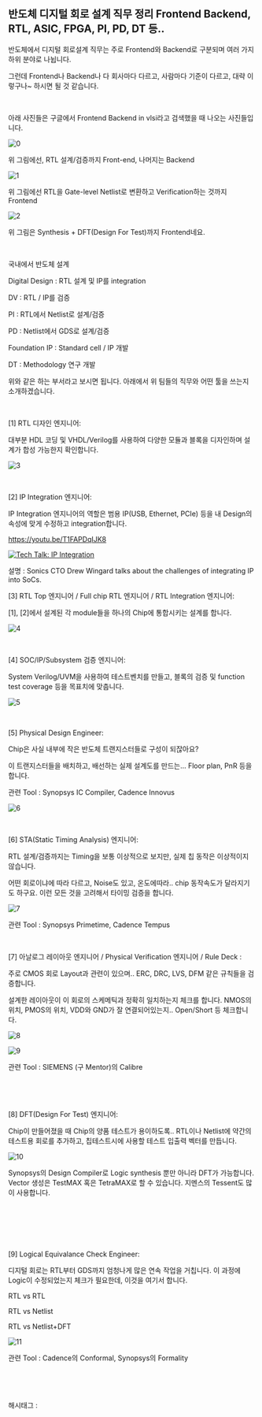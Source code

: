 ## 반도체 디지털 회로 설계 직무 정리 Frontend Backend, RTL, ASIC, FPGA, PI, PD, DT 등..

반도체에서 디지털 회로설계 직무는 주로 Frontend와 Backend로 구분되며 여러 가지 하위 분야로 나뉩니다.

그런데 Frontend나 Backend나 다 회사마다 다르고, 사람마다 기준이 다르고, 대략 이렇구나~ 하시면 될 것 같습니다.

​

아래 사진들은 구글에서 Frontend Backend in vlsi라고 검색했을 때 나오는 사진들입니다.

![0](./asset/0.png)

위 그림에선, RTL 설계/검증까지 Front-end, 나머지는 Backend

![1](./asset/1.png)

위 그림에선 RTL을 Gate-level Netlist로 변환하고 Verification하는 것까지 Frontend

![2](./asset/2.png)

위 그림은 Synthesis + DFT(Design For Test)까지 Frontend네요.

​

국내에서 반도체 설계

Digital Design : RTL 설계 및 IP를 integration

DV : RTL / IP를 검증

PI : RTL에서 Netlist로 설계/검증

PD : Netlist에서 GDS로 설계/검증

Foundation IP : Standard cell / IP 개발

DT : Methodology 연구 개발

위와 같은 하는 부서라고 보시면 됩니다. 아래에서 위 팀들의 직무와 어떤 툴을 쓰는지 소개하겠습니다.

​

[1] RTL 디자인 엔지니어:

대부분 HDL 코딩 및 VHDL/Verilog를 사용하여 다양한 모듈과 블록을 디자인하며 설계가 합성 가능한지 확인합니다.

![3](./asset/3.png)

​

[2] IP Integration 엔지니어:

IP Integration 엔지니어의 역할은 범용 IP(USB, Ethernet, PCIe) 등을 내 Design의 속성에 맞게 수정하고 integration합니다.

https://youtu.be/T1FAPDqIJK8

[![Tech Talk: IP Integration](https://i.ytimg.com/vi/T1FAPDqIJK8/hqdefault.jpg)](https://youtu.be/T1FAPDqIJK8)

설명 : Sonics CTO Drew Wingard talks about the challenges of integrating IP into SoCs.

[3] RTL Top 엔지니어 / Full chip RTL 엔지니어 / RTL Integration 엔지니어:

[1], [2]에서 설계된 각 module들을 하나의 Chip에 통합시키는 설계를 합니다.

![4](./asset/4.png)

​

[4] SOC/IP/Subsystem 검증 엔지니어:

System Verilog/UVM을 사용하여 테스트벤치를 만들고, 블록의 검증 및 function test coverage 등을 목표치에 맞춥니다.

![5](./asset/5.png)

​

[5] Physical Design Engineer:

Chip은 사실 내부에 작은 반도체 트랜지스터들로 구성이 되잖아요?

이 트랜지스터들을 배치하고, 배선하는 실제 설계도를 만드는... Floor plan, PnR 등을 합니다.

관련 Tool : Synopsys IC Compiler, Cadence Innovus

![6](./asset/6.png)

​

[6] STA(Static Timing Analysis) 엔지니어:

RTL 설계/검증까지는 Timing을 보통 이상적으로 보지만, 실제 칩 동작은 이상적이지 않습니다.

어떤 회로이냐에 따라 다르고, Noise도 있고, 온도에따라.. chip 동작속도가 달라지기도 하구요. 이런 모든 것을 고려해서 타이밍 검증을 합니다.

![7](./asset/7.png)

관련 Tool : Synopsys Primetime, Cadence Tempus

​

[7] 아날로그 레이아웃 엔지니어 / Physical Verification 엔지니어 / Rule Deck :

주로 CMOS 회로 Layout과 관련이 있으며.. ERC, DRC, LVS, DFM 같은 규칙들을 검증합니다.

설계한 레이아웃이 이 회로의 스케메틱과 정확히 일치하는지 체크를 합니다. NMOS의 위치, PMOS의 위치, VDD와 GND가 잘 연결되어있는지.. Open/Short 등 체크합니다.

![8](./asset/8.png)

![9](./asset/9.png)

관련 Tool : SIEMENS (구 Mentor)의 Calibre

​

​

[8] DFT(Design For Test) 엔지니어:

Chip이 만들어졌을 때 Chip의 양품 테스트가 용이하도록.. RTL이나 Netlist에 약간의 테스트용 회로를 추가하고, 칩테스트시에 사용할 테스트 입출력 벡터를 만듭니다.

![10](./asset/10.png)

Synopsys의 Design Compiler로 Logic synthesis 뿐만 아니라 DFT가 가능합니다. Vector 생성은 TestMAX 혹은 TetraMAX로 할 수 있습니다. 지멘스의 Tessent도 많이 사용합니다.

​

​

​

[9] Logical Equivalance Check Engineer:

디지털 회로는 RTL부터 GDS까지 엄청나게 많은 연속 작업을 거칩니다. 이 과정에 Logic이 수정되었는지 체크가 필요한데, 이것을 여기서 합니다.

RTL vs RTL

RTL vs Netlist

RTL vs Netlist+DFT

![11](./asset/11.png)

관련 Tool : Cadence의 Conformal, Synopsys의 Formality

​

​

 해시태그 : 